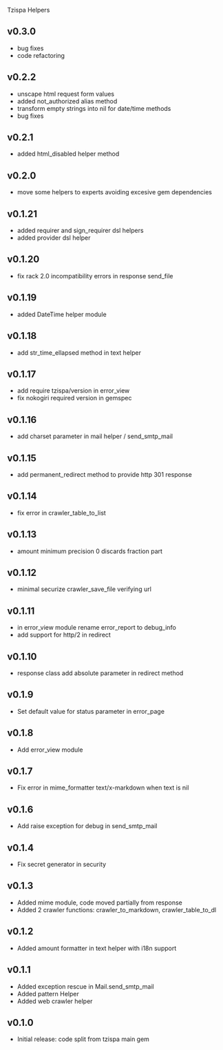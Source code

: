 Tzispa Helpers

## v0.3.0
- bug fixes
- code refactoring

## v0.2.2
- unscape html request form values
- added not_authorized alias method
- transform empty strings into nil for date/time methods
- bug fixes

## v0.2.1
- added html_disabled helper method

## v0.2.0
- move some helpers to experts avoiding excesive gem dependencies

## v0.1.21
- added requirer and sign_requirer dsl helpers
- added provider dsl helper

## v0.1.20
- fix rack 2.0 incompatibility errors in response send_file

## v0.1.19
- added DateTime helper module

## v0.1.18
- add str_time_ellapsed method in text helper

## v0.1.17
- add require tzispa/version in error_view
- fix nokogiri required version in gemspec

## v0.1.16
- add charset parameter in mail helper / send_smtp_mail

## v0.1.15
- add permanent_redirect method to provide http 301 response

## v0.1.14
- fix error in crawler_table_to_list

## v0.1.13
- amount minimum precision 0 discards fraction part

## v0.1.12
- minimal securize crawler_save_file verifying url

## v0.1.11
- in error_view module rename error_report to debug_info
- add support for http/2 in redirect

## v0.1.10
- response class add absolute parameter in redirect method

## v0.1.9
- Set default value for status parameter in error_page

## v0.1.8
- Add error_view module

## v0.1.7
- Fix error in mime_formatter text/x-markdown when text is nil

## v0.1.6
- Add raise exception for debug in send_smtp_mail

## v0.1.4
- Fix secret generator in security

## v0.1.3
- Added mime module, code moved partially from response
- Added 2 crawler functions: crawler_to_markdown, crawler_table_to_dl

## v0.1.2
- Added amount formatter in text helper with i18n support

## v0.1.1
- Added exception rescue in Mail.send_smtp_mail
- Added pattern Helper
- Added web crawler helper

## v0.1.0
- Initial release: code split from tzispa main gem
